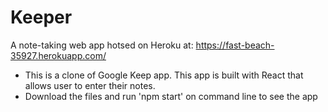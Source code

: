 # Keeper
A note-taking web app hotsed on Heroku at: https://fast-beach-35927.herokuapp.com/
- This is a clone of Google Keep app. This app is built with React that allows user to enter their notes.
- Download the files and run 'npm start' on command line to see the app
